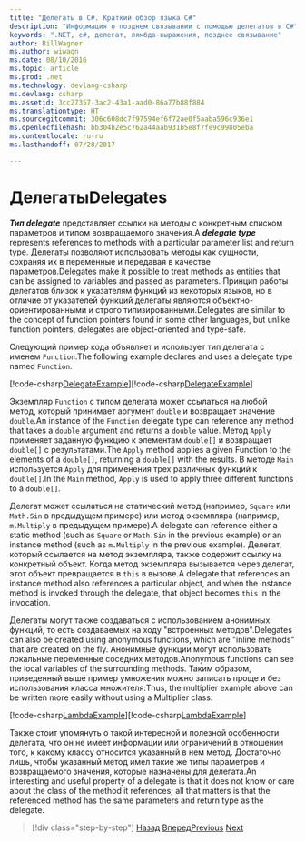 ```yaml
---
title: "Делегаты в C#. Краткий обзор языка C#"
description: "Информация о позднем связывании с помощью делегатов в C#"
keywords: ".NET, c#, делегат, лямбда-выражения, позднее связывание"
author: BillWagner
ms.author: wiwagn
ms.date: 08/10/2016
ms.topic: article
ms.prod: .net
ms.technology: devlang-csharp
ms.devlang: csharp
ms.assetid: 3cc27357-3ac2-43a1-aad0-86a77b88f884
ms.translationtype: HT
ms.sourcegitcommit: 306c608dc7f97594ef6f72ae0f5aaba596c936e1
ms.openlocfilehash: bb304b2e5c762a44aab931b5e8f7fe9c99805eba
ms.contentlocale: ru-ru
ms.lasthandoff: 07/28/2017

---
```


# <a name="delegates"></a><span data-ttu-id="f81cc-104">Делегаты</span><span class="sxs-lookup"><span data-stu-id="f81cc-104">Delegates</span></span>

<span data-ttu-id="f81cc-105">***Тип delegate*** представляет ссылки на методы с конкретным списком параметров и типом возвращаемого значения.</span><span class="sxs-lookup"><span data-stu-id="f81cc-105">A ***delegate type*** represents references to methods with a particular parameter list and return type.</span></span> <span data-ttu-id="f81cc-106">Делегаты позволяют использовать методы как сущности, сохраняя их в переменные и передавая в качестве параметров.</span><span class="sxs-lookup"><span data-stu-id="f81cc-106">Delegates make it possible to treat methods as entities that can be assigned to variables and passed as parameters.</span></span> <span data-ttu-id="f81cc-107">Принцип работы делегатов близок к указателям функций из некоторых языков, но в отличие от указателей функций делегаты являются объектно-ориентированными и строго типизированными.</span><span class="sxs-lookup"><span data-stu-id="f81cc-107">Delegates are similar to the concept of function pointers found in some other languages, but unlike function pointers, delegates are object-oriented and type-safe.</span></span>

<span data-ttu-id="f81cc-108">Следующий пример кода объявляет и использует тип делегата с именем `Function`.</span><span class="sxs-lookup"><span data-stu-id="f81cc-108">The following example declares and uses a delegate type named `Function`.</span></span>

<span data-ttu-id="f81cc-109">[!code-csharp[DelegateExample](../../../samples/snippets/csharp/tour/delegates/Program.cs#L3-L37)]</span><span class="sxs-lookup"><span data-stu-id="f81cc-109">[!code-csharp[DelegateExample](../../../samples/snippets/csharp/tour/delegates/Program.cs#L3-L37)]</span></span>

<span data-ttu-id="f81cc-110">Экземпляр `Function` с типом делегата может ссылаться на любой метод, который принимает аргумент `double` и возвращает значение `double`.</span><span class="sxs-lookup"><span data-stu-id="f81cc-110">An instance of the `Function` delegate type can reference any method that takes a `double` argument and returns a `double` value.</span></span> <span data-ttu-id="f81cc-111">Метод `Apply` применяет заданную функцию к элементам `double[]` и возвращает `double[]` с результатами.</span><span class="sxs-lookup"><span data-stu-id="f81cc-111">The `Apply` method applies a given Function to the elements of a `double[]`, returning a `double[]` with the results.</span></span> <span data-ttu-id="f81cc-112">В методе `Main` используется `Apply` для применения трех различных функций к `double[]`.</span><span class="sxs-lookup"><span data-stu-id="f81cc-112">In the `Main` method, `Apply` is used to apply three different functions to a `double[]`.</span></span>

<span data-ttu-id="f81cc-113">Делегат может ссылаться на статический метод (например, `Square` или `Math.Sin` в предыдущем примере) или метод экземпляра (например, `m.Multiply` в предыдущем примере).</span><span class="sxs-lookup"><span data-stu-id="f81cc-113">A delegate can reference either a static method (such as `Square` or `Math.Sin` in the previous example) or an instance method (such as `m.Multiply` in the previous example).</span></span> <span data-ttu-id="f81cc-114">Делегат, который ссылается на метод экземпляра, также содержит ссылку на конкретный объект. Когда метод экземпляра вызывается через делегат, этот объект превращается в `this` в вызове.</span><span class="sxs-lookup"><span data-stu-id="f81cc-114">A delegate that references an instance method also references a particular object, and when the instance method is invoked through the delegate, that object becomes `this` in the invocation.</span></span>

<span data-ttu-id="f81cc-115">Делегаты могут также создаваться с использованием анонимных функций, то есть создаваемых на ходу "встроенных методов".</span><span class="sxs-lookup"><span data-stu-id="f81cc-115">Delegates can also be created using anonymous functions, which are "inline methods" that are created on the fly.</span></span> <span data-ttu-id="f81cc-116">Анонимные функции могут использовать локальные переменные соседних методов.</span><span class="sxs-lookup"><span data-stu-id="f81cc-116">Anonymous functions can see the local variables of the surrounding methods.</span></span> <span data-ttu-id="f81cc-117">Таким образом, приведенный выше пример умножения можно записать проще и без использования класса множителя:</span><span class="sxs-lookup"><span data-stu-id="f81cc-117">Thus, the multiplier example above can be written more easily without using a Multiplier class:</span></span>

<span data-ttu-id="f81cc-118">[!code-csharp[LambdaExample](../../../samples/snippets/csharp/tour/delegates/Program.cs#L44-L44)]</span><span class="sxs-lookup"><span data-stu-id="f81cc-118">[!code-csharp[LambdaExample](../../../samples/snippets/csharp/tour/delegates/Program.cs#L44-L44)]</span></span>

<span data-ttu-id="f81cc-119">Также стоит упомянуть о такой интересной и полезной особенности делегата, что он не имеет информации или ограничений в отношении того, к какому классу относится указанный в нем метод. Достаточно лишь, чтобы указанный метод имел такие же типы параметров и возвращаемого значения, которые назначены для делегата.</span><span class="sxs-lookup"><span data-stu-id="f81cc-119">An interesting and useful property of a delegate is that it does not know or care about the class of the method it references; all that matters is that the referenced method has the same parameters and return type as the delegate.</span></span>

>[!div class="step-by-step"]
<span data-ttu-id="f81cc-120">[Назад](enums.md)
[Вперед](attributes.md)</span><span class="sxs-lookup"><span data-stu-id="f81cc-120">[Previous](enums.md)
[Next](attributes.md)</span></span>

